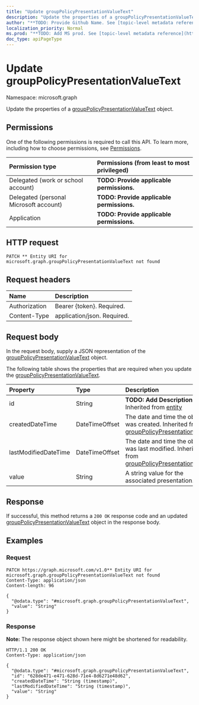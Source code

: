 ```yaml
---
title: "Update groupPolicyPresentationValueText"
description: "Update the properties of a groupPolicyPresentationValueText object."
author: "**TODO: Provide Github Name. See [topic-level metadata reference](https://msgo.azurewebsites.net/add/document/guidelines/metadata.html#topic-level-metadata)**"
localization_priority: Normal
ms.prod: "**TODO: Add MS prod. See [topic-level metadata reference](https://msgo.azurewebsites.net/add/document/guidelines/metadata.html#topic-level-metadata)**"
doc_type: apiPageType
---
```


# Update groupPolicyPresentationValueText
Namespace: microsoft.graph



Update the properties of a [groupPolicyPresentationValueText](../resources/grouppolicypresentationvaluetext.md) object.

## Permissions
One of the following permissions is required to call this API. To learn more, including how to choose permissions, see [Permissions](/graph/permissions-reference).

|Permission type|Permissions (from least to most privileged)|
|:---|:---|
|Delegated (work or school account)|**TODO: Provide applicable permissions.**|
|Delegated (personal Microsoft account)|**TODO: Provide applicable permissions.**|
|Application|**TODO: Provide applicable permissions.**|

## HTTP request

<!-- {
  "blockType": "ignored"
}
-->
``` http
PATCH ** Entity URI for microsoft.graph.groupPolicyPresentationValueText not found
```

## Request headers
|Name|Description|
|:---|:---|
|Authorization|Bearer {token}. Required.|
|Content-Type|application/json. Required.|

## Request body
In the request body, supply a JSON representation of the [groupPolicyPresentationValueText](../resources/grouppolicypresentationvaluetext.md) object.

The following table shows the properties that are required when you update the [groupPolicyPresentationValueText](../resources/grouppolicypresentationvaluetext.md).

|Property|Type|Description|
|:---|:---|:---|
|id|String|**TODO: Add Description** Inherited from [entity](../resources/entity.md)|
|createdDateTime|DateTimeOffset|The date and time the object was created. Inherited from [groupPolicyPresentationValue](../resources/grouppolicypresentationvalue.md)|
|lastModifiedDateTime|DateTimeOffset|The date and time the object was last modified. Inherited from [groupPolicyPresentationValue](../resources/grouppolicypresentationvalue.md)|
|value|String|A string value for the associated presentation.|



## Response

If successful, this method returns a `200 OK` response code and an updated [groupPolicyPresentationValueText](../resources/grouppolicypresentationvaluetext.md) object in the response body.

## Examples

### Request
<!-- {
  "blockType": "request",
  "name": "update_grouppolicypresentationvaluetext"
}
-->
``` http
PATCH https://graph.microsoft.com/v1.0** Entity URI for microsoft.graph.groupPolicyPresentationValueText not found
Content-Type: application/json
Content-length: 96

{
  "@odata.type": "#microsoft.graph.groupPolicyPresentationValueText",
  "value": "String"
}
```


### Response
**Note:** The response object shown here might be shortened for readability.
<!-- {
  "blockType": "response",
  "truncated": true
}
-->
``` http
HTTP/1.1 200 OK
Content-Type: application/json

{
  "@odata.type": "#microsoft.graph.groupPolicyPresentationValueText",
  "id": "628de471-e471-628d-71e4-8d6271e48d62",
  "createdDateTime": "String (timestamp)",
  "lastModifiedDateTime": "String (timestamp)",
  "value": "String"
}
```

